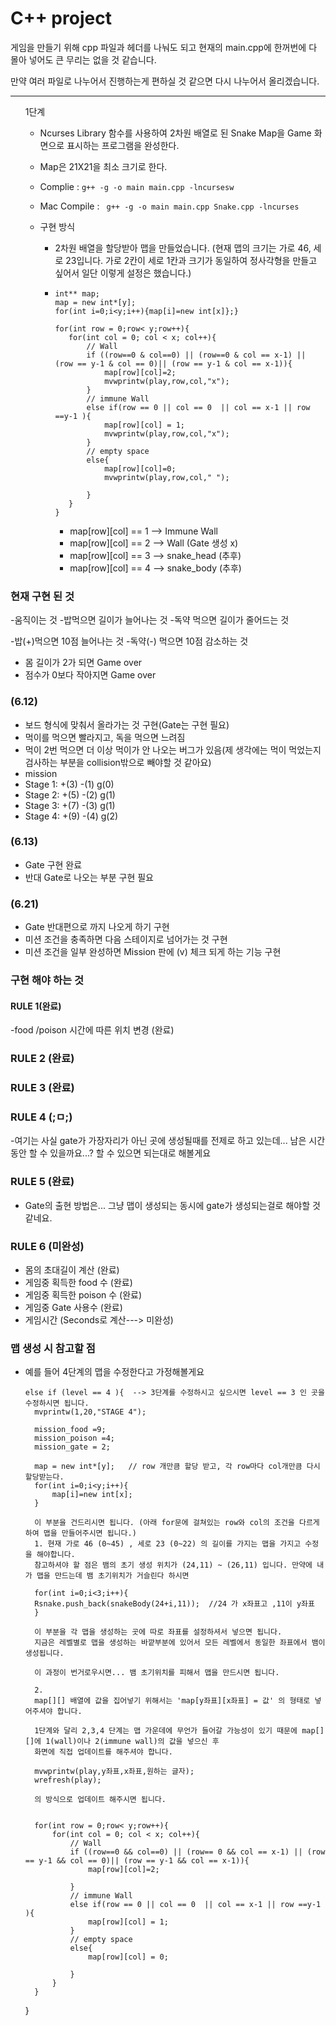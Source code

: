 # C++ project


게임을 만들기 위해 cpp 파일과 헤더를 나눠도 되고 현재의 main.cpp에 한꺼번에 다 몰아 넣어도 큰 무리는 없을 것 같습니다.

만약 여러 파일로 나누어서 진행하는게 편하실 것 같으면 다시 나누어서 올리겠습니다. 

-------

<ul>1단계

+ Ncurses Library 함수를 사용하여 2차원 배열로 된 Snake Map을 Game 화면으로 표시하는 프로그램을 완성한다. 
+ Map은 21X21을 최소 크기로 한다.
+ Complie : <code>g++ -g -o main main.cpp -lncursesw </code>
+ Mac Compile : <code> g++ -g -o main main.cpp Snake.cpp -lncurses </code>

+ 구현 방식
  +  2차원 배열을 할당받아 맵을 만들었습니다. (현재 맵의 크기는 가로 46, 세로 23입니다. 가로 2칸이 세로 1칸과 크기가 동일하여 정사각형을 만들고 싶어서 일단 이렇게 설정은 했습니다.)
  
  +  ~~~ 
     int** map;
     map = new int*[y];
     for(int i=0;i<y;i++){map[i]=new int[x]};}
     
     for(int row = 0;row< y;row++){
        for(int col = 0; col < x; col++){
            // Wall
            if ((row==0 & col==0) || (row==0 & col == x-1) || (row == y-1 & col == 0)|| (row == y-1 & col == x-1)){
                map[row][col]=2;
                mvwprintw(play,row,col,"x");
            }
            // immune Wall
            else if(row == 0 || col == 0  || col == x-1 || row ==y-1 ){
                map[row][col] = 1;
                mvwprintw(play,row,col,"x");  
            }
            // empty space
            else{
                map[row][col]=0;
                mvwprintw(play,row,col," ");  

            }
        }
     }
     ~~~
     + map[row][col] == 1 --> Immune Wall
     + map[row][col] == 2 --> Wall (Gate 생성 x)
     + map[row][col] == 3 --> snake_head (추후)
     + map[row][col] == 4 --> snake_body (추후)
</ul>


### 현재 구현 된 것

-움직이는 것
-밥먹으면 길이가 늘어나는 것
-독약 먹으면 길이가 줄어드는 것

-밥(+)먹으면 10점 늘어나는 것
-독약(-) 먹으면 10점 감소하는 것

- 몸 길이가 2가 되면 Game over
- 점수가 0보다 작아지면 Game over
### (6.12)
- 보드 형식에 맞춰서 올라가는 것 구현(Gate는 구현 필요)
- 먹이를 먹으면 빨라지고, 독을 먹으면 느려짐
- 먹이 2번 먹으면 더 이상 먹이가 안 나오는 버그가 있음(제 생각에는 먹이 먹었는지 검사하는 부분을 collision밖으로 빼야할 것 같아요)
- mission
- Stage 1: +(3) -(1) g(0)
- Stage 2: +(5) -(2) g(1)
- Stage 3: +(7) -(3) g(1)
- Stage 4: +(9) -(4) g(2)

### (6.13)
- Gate 구현 완료
- 반대 Gate로 나오는 부분 구현 필요

### (6.21) 
- Gate 반대편으로 까지 나오게 하기 구현
- 미션 조건을 충족하면 다음 스테이지로 넘어가는 것 구현
- 미션 조건을 일부 완성하면 Mission 판에 (v) 체크 되게 하는 기능 구현


### 구현 해야 하는 것
#### RULE 1(완료)
-food /poison 시간에 따른 위치 변경 (완료)

### RULE 2 (완료)

### RULE 3 (완료)

### RULE 4 (;ㅁ;)
-여기는 사실 gate가 가장자리가 아닌 곳에 생성될때를 전제로 하고 있는데... 남은 시간동안 할 수 있을까요...? 할 수 있으면 되는대로 해볼게요

### RULE 5 (완료)
- Gate의 출현 방법은... 그냥 맵이 생성되는 동시에 gate가 생성되는걸로 해야할 것 같네요.

### RULE 6 (미완성) 
- 몸의 초대길이 계산 (완료)
- 게임중 획득한 food 수 (완료)
- 게임중 획득한 poison 수 (완료)
- 게임중 Gate 사용수 (완료)
- 게임시간 (Seconds로 계산---> 미완성)




### 맵 생성 시 참고할 점

- 예를 들어 4단계의 맵을 수정한다고 가정해볼게요



      else if (level == 4 ){  --> 3단계를 수정하시고 싶으시면 level == 3 인 곳을 수정하시면 됩니다.
        mvprintw(1,20,"STAGE 4");

        mission_food =9;
        mission_poison =4;
        mission_gate = 2;

        map = new int*[y];   // row 개만큼 할당 받고, 각 row마다 col개만큼 다시 할당받는다.
        for(int i=0;i<y;i++){
            map[i]=new int[x];
        }

        이 부분을 건드리시면 됩니다. (아래 for문에 걸쳐있는 row와 col의 조건을 다르게 하여 맵을 만들어주시면 됩니다.)
        1. 현재 가로 46 (0~45) , 세로 23 (0~22) 의 길이를 가지는 맵을 가지고 수정을 해야합니다.
        참고하셔야 할 점은 뱀의 초기 생성 위치가 (24,11) ~ (26,11) 입니다. 만약에 내가 맵을 만드는데 뱀 초기위치가 거슬린다 하시면
        
        for(int i=0;i<3;i++){
        Rsnake.push_back(snakeBody(24+i,11));  //24 가 x좌표고 ,11이 y좌표 
        }
        
        이 부분을 각 맵을 생성하는 곳에 따로 좌표를 설정하셔서 넣으면 됩니다.
        지금은 레벨별로 맵을 생성하는 바깥부분에 있어서 모든 레벨에서 동일한 좌표에서 뱀이 생성됩니다.
        
        이 과정이 번거로우시면... 뱀 초기위치를 피해서 맵을 만드시면 됩니다.
        
        2.
        map[][] 배열에 값을 집어넣기 위해서는 'map[y좌표][x좌표] = 값' 의 형태로 넣어주셔야 합니다.
        
        1단계와 달리 2,3,4 단계는 맵 가운데에 무언가 들어갈 가능성이 있기 때문에 map[][]에 1(wall)이나 2(immune wall)의 값을 넣으신 후
        화면에 직접 업데이트를 해주셔야 합니다. 
        
        mvwprintw(play,y좌표,x좌표,원하는 글자);
        wrefresh(play);
        
        의 방식으로 업데이트 해주시면 됩니다.
         
       
        for(int row = 0;row< y;row++){
            for(int col = 0; col < x; col++){
                // Wall
                if ((row==0 && col==0) || (row== 0 && col == x-1) || (row == y-1 && col == 0)|| (row == y-1 && col == x-1)){
                    map[row][col]=2;

                }
                // immune Wall
                else if(row == 0 || col == 0  || col == x-1 || row ==y-1 ){
                    map[row][col] = 1;
                }
                // empty space
                else{
                    map[row][col] = 0;

                }
            }
        }
    }







